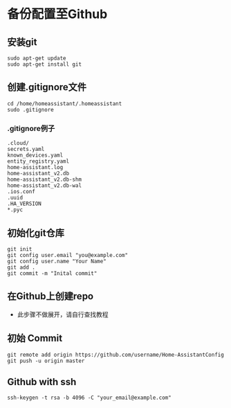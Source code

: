 # 备份配置至Github
## 安装git
```
sudo apt-get update
sudo apt-get install git
```
## 创建.gitignore文件
```
cd /home/homeassistant/.homeassistant
sudo .gitignore
```
### .gitignore例子
```
.cloud/
secrets.yaml
known_devices.yaml
entity_registry.yaml
home-assistant.log
home-assistant_v2.db
home-assistant_v2.db-shm
home-assistant_v2.db-wal
.ios.conf
.uuid
.HA_VERSION
*.pyc
```
## 初始化git仓库
```
git init
git config user.email "you@example.com"
git config user.name "Your Name"
git add .
git commit -m "Inital commit"
```
## 在Github上创建repo
* 此步骤不做展开，请自行查找教程
## 初始 Commit
```
git remote add origin https://github.com/username/Home-AssistantConfig
git push -u origin master
```
## Github with ssh
```
ssh-keygen -t rsa -b 4096 -C "your_email@example.com"
```
